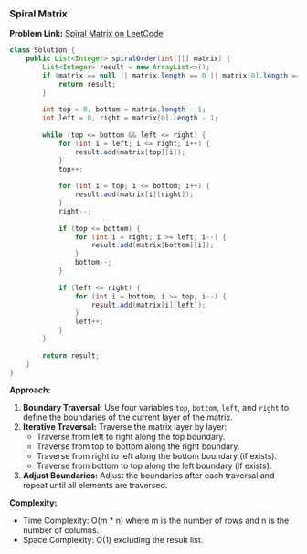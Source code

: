 
### Spiral Matrix

**Problem Link:** [Spiral Matrix on LeetCode](https://leetcode.com/problems/spiral-matrix/)

```java
class Solution {
    public List<Integer> spiralOrder(int[][] matrix) {
        List<Integer> result = new ArrayList<>();
        if (matrix == null || matrix.length == 0 || matrix[0].length == 0) {
            return result;
        }
        
        int top = 0, bottom = matrix.length - 1;
        int left = 0, right = matrix[0].length - 1;
        
        while (top <= bottom && left <= right) {
            for (int i = left; i <= right; i++) {
                result.add(matrix[top][i]);
            }
            top++;
            
            for (int i = top; i <= bottom; i++) {
                result.add(matrix[i][right]);
            }
            right--;
            
            if (top <= bottom) {
                for (int i = right; i >= left; i--) {
                    result.add(matrix[bottom][i]);
                }
                bottom--;
            }
            
            if (left <= right) {
                for (int i = bottom; i >= top; i--) {
                    result.add(matrix[i][left]);
                }
                left++;
            }
        }
        
        return result;
    }
}
```

**Approach:**
1. **Boundary Traversal:** Use four variables `top`, `bottom`, `left`, and `right` to define the boundaries of the current layer of the matrix.
2. **Iterative Traversal:** Traverse the matrix layer by layer:
   - Traverse from left to right along the top boundary.
   - Traverse from top to bottom along the right boundary.
   - Traverse from right to left along the bottom boundary (if exists).
   - Traverse from bottom to top along the left boundary (if exists).
3. **Adjust Boundaries:** Adjust the boundaries after each traversal and repeat until all elements are traversed.

**Complexity:** 
- Time Complexity: O(m * n) where m is the number of rows and n is the number of columns.
- Space Complexity: O(1) excluding the result list.

